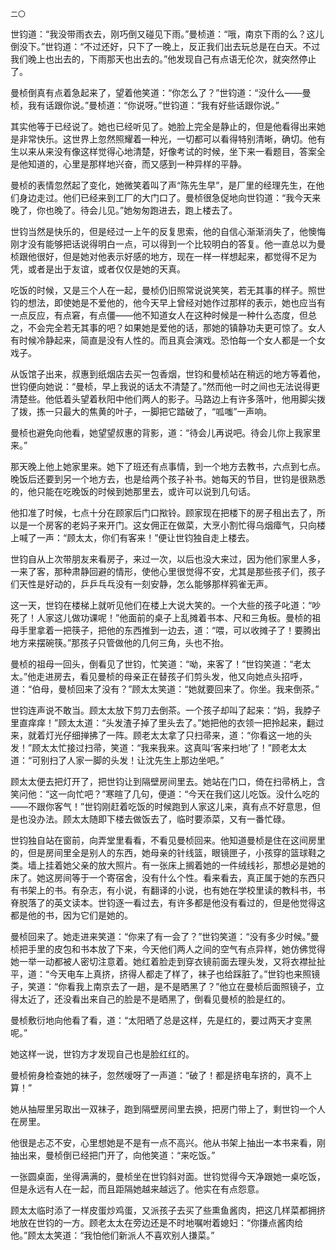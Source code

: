     二〇 

   世钧道：“我没带雨衣去，刚巧倒又碰见下雨。”曼桢道：“哦，南京下雨的么？这儿倒没下。”世钧道：“不过还好，只下了一晚上，反正我们出去玩总是在白天。不过我们晚上也出去的，下雨那天也出去的。”他发现自己有点语无伦次，就突然停止了。

   曼桢倒真有点着急起来了，望着他笑道：“你怎么了？”世钧道：“没什么——曼桢，我有话跟你说。”曼桢道：“你说呀。”世钧道：“我有好些话跟你说。”

   其实他等于已经说了。她也已经听见了。她脸上完全是静止的，但是他看得出来她是非常快乐。这世界上忽然照耀着一种光，一切都可以看得特别清晰，确切。他有生以来从来没有像这样觉得心地清楚，好像考试的时候，坐下来一看题目，答案全是他知道的，心里是那样地兴奋，而又感到一种异样的平静。

   曼桢的表情忽然起了变化，她微笑着叫了声“陈先生早”，是厂里的经理先生，在他们身边走过。他们已经来到工厂的大门口了。曼桢很急促地向世钧道：“我今天来晚了，你也晚了。待会儿见。”她匆匆跑进去，跑上楼去了。

   世钧当然是快乐的，但是经过一上午的反复思索，他的自信心渐渐消失了，他懊悔刚才没有能够把话说得明白一点，可以得到一个比较明白的答复。他一直总以为曼桢跟他很好，但是她对他表示好感的地方，现在一样一样想起来，都觉得不足为凭，或者是出于友谊，或者仅仅是她的天真。

   吃饭的时候，又是三个人在一起，曼桢仍旧照常说说笑笑，若无其事的样子。照世钧的想法，即使她是不爱他的，他今天早上曾经对她作过那样的表示，她也应当有一点反应，有点窘，有点僵——他不知道女人在这种时候是一种什么态度，但总之，不会完全若无其事的吧？如果她是爱他的话，那她的镇静功夫更可惊了。女人有时候冷静起来，简直是没有人性的。而且真会演戏。恐怕每一个女人都是一个女戏子。

   从饭馆子出来，叔惠到纸烟店去买一包香烟，世钧和曼桢站在稍远的地方等着他，世钧便向她说：“曼桢，早上我说的话太不清楚了。”然而他一时之间也无法说得更清楚些。他低着头望着秋阳中他们两人的影子。马路边上有许多落叶，他用脚尖拨了拨，拣一只最大的焦黄的叶子，一脚把它踏破了，“呱嗤”一声响。

   曼桢也避免向他看，她望望叔惠的背影，道：“待会儿再说吧。待会儿你上我家里来。”

   那天晚上他上她家里来。她下了班还有点事情，到一个地方去教书，六点到七点。晚饭后还要到另一个地方去，也是给两个孩子补书。她每天的节目，世钧是很熟悉的，他只能在吃晚饭的时候到她那里去，或许可以说到几句话。

   他扣准了时候，七点十分在顾家后门口揿铃。顾家现在把楼下的房子租出去了，所以是一个房客的老妈子来开门。这女佣正在做菜，大烹小割忙得乌烟瘴气，只向楼上喊了一声：“顾太太，你们有客来！”便让世钧独自走上楼去。

   世钧自从上次带朋友来看房子，来过一次，以后也没大来过，因为他们家里人多，一来了客，那种肃静回避的情形，使他心里很觉得不安，尤其是那些孩子们，孩子们天性是好动的，乒乒乓乓没有一刻安静，怎么能够那样鸦雀无声。

   这一天，世钧在楼梯上就听见他们在楼上大说大笑的。一个大些的孩子叱道：“吵死了！人家这儿做功课呢！”他面前的桌子上乱摊着书本、尺和三角板。曼桢的祖母手里拿着一把筷子，把他的东西推到一边去，道：“喂，可以收摊子了！要腾出地方来摆碗筷。”那孩子只管做他的几何三角，头也不抬。

   曼桢的祖母一回头，倒看见了世钧，忙笑道：“呦，来客了！”世钧笑道：“老太太。”他走进房去，看见曼桢的母亲正在替孩子们剪头发，他又向她点头招呼，道：“伯母，曼桢回来了没有？”顾太太笑道：“她就要回来了。你坐。我来倒茶。”

   世钧连声说不敢当。顾太太放下剪刀去倒茶。一个孩子却叫了起来：“妈，我脖子里直痒痒！”顾太太道：“头发渣子掉了里头去了。”她把他的衣领一把拎起来，翻过来，就着灯光仔细掸拂了一阵。顾老太太拿了只扫帚来，道：“你看这一地的头发！”顾太太忙接过扫帚，笑道：“我来我来。这真叫‘客来扫地’了！”顾老太太道：“可别扫了人家一脚的头发！让沈先生上那边坐吧。”

   顾太太便去把灯开了，把世钧让到隔壁房间里去。她站在门口，倚在扫帚柄上，含笑问他：“这一向忙吧？”寒暄了几句，便道：“今天在我们这儿吃饭。没什么吃的——不跟你客气！”世钧刚赶着吃饭的时候跑到人家这儿来，真有点不好意思，但是也没办法。顾太太随即下楼去做饭去了，临时要添菜，又有一番忙碌。

   世钧独自站在窗前，向弄堂里看看，不看见曼桢回来。他知道曼桢是住在这间房里的，但是房间里全是别人的东西，她母亲的针线篮，眼镜匣子，小孩穿的篮球鞋之类。墙上挂着她父亲的放大照片。有一张床上搁着她的一件绒线衫，那想必是她的床了。她这房间等于一个寄宿舍，没有什么个性。看来看去，真正属于她的东西只有书架上的书。有杂志，有小说，有翻译的小说，也有她在学校里读的教科书，书脊脱落了的英文读本。世钧逐一看过去，有许多都是他没有看过的，但是他觉得这都是他的书，因为它们是她的。

   曼桢回来了。她走进来笑道：“你来了有一会了？”世钧笑道：“没有多少时候。”曼桢把手里的皮包和书本放了下来，今天他们两人之间的空气有点异样，她仿佛觉得她一举一动都被人密切注意着。她红着脸走到穿衣镜前面去理头发，又将衣襟扯扯平，道：“今天电车上真挤，挤得人都走了样了，袜子也给踩脏了。”世钧也来照镜子，笑道：“你看我上南京去了一趟，是不是晒黑了？”他立在曼桢后面照镜子，立得太近了，还没看出来自己的脸是不是晒黑了，倒看见曼桢的脸是红的。

   曼桢敷衍地向他看了看，道：“太阳晒了总是这样，先是红的，要过两天才变黑呢。”

   她这样一说，世钧方才发现自己也是脸红红的。

   曼桢俯身检查她的袜子，忽然嗳呀了一声道：“破了！都是挤电车挤的，真不上算！”

   她从抽屉里另取出一双袜子，跑到隔壁房间里去换，把房门带上了，剩世钧一个人在房里。

   他很是忐忑不安，心里想她是不是有一点不高兴。他从书架上抽出一本书来看，刚抽出来，曼桢倒已经把门开了，向他笑道：“来吃饭。”

   一张圆桌面，坐得满满的，曼桢坐在世钧斜对面。世钧觉得今天净跟她一桌吃饭，但是永远有人在一起，而且距隔她越来越远了。他实在有点怨意。

   顾太太临时添了一样皮蛋炒鸡蛋，又派孩子去买了些熏鱼酱肉，把这几样菜都拥挤地放在世钧的一方。顾老太太在旁边还是不时地嘱咐着媳妇：“你搛点酱肉给他。”顾太太笑道：“我怕他们新派人不喜欢别人搛菜。”

